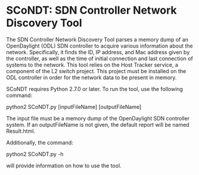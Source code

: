 # SCoNDT: SDN Controller Network Discovery Tool
The SDN Controller Network Discovery Tool parses a memory dump of an OpenDaylight (ODL) SDN controller to acquire various information about the network. Specifically, it finds the ID, IP address, and Mac address given by the controller, as well as the time of initial connection and last connection of systems to the network. This tool relies on the Host Tracker service, a component of the L2 switch project. This project must be installed on the ODL controller in order for the network data to be present in memory.

SCoNDT requires Python 2.7.0 or later. To run the tool, use the following command:

python2 SCoNDT.py [inputFileName] [outputFileName]

The input file must be a memory dump of the OpenDaylight SDN controller system. If an outputFileName is not given, the default report will be named Result.html.

Additionally, the command:

python2 SCoNDT.py -h

will provide information on how to use the tool.